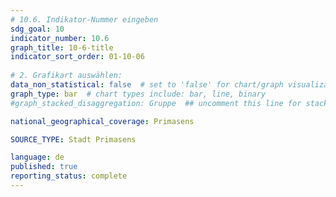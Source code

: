```yaml
---
# 10.6. Indikator-Nummer eingeben 
sdg_goal: 10 
indicator_number: 10.6
graph_title: 10-6-title
indicator_sort_order: 01-10-06
 
# 2. Grafikart auswählen: 
data_non_statistical: false  # set to 'false' for chart/graph visualization 
graph_type: bar  # chart types include: bar, line, binary 
#graph_stacked_disaggregation: Gruppe  ## uncomment this line for stacked bars. Replace 'Geschlecht' with the field of aggregation. 

national_geographical_coverage: Primasens

SOURCE_TYPE: Stadt Primasens

language: de   
published: true 
reporting_status: complete
---
```


